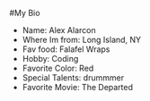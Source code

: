 #My Bio

- Name: Alex Alarcon
- Where Im from: Long Island, NY
- Fav food: Falafel Wraps
- Hobby: Coding
- Favorite Color: Red
- Special Talents: drummmer
- Favorite Movie: The Departed
